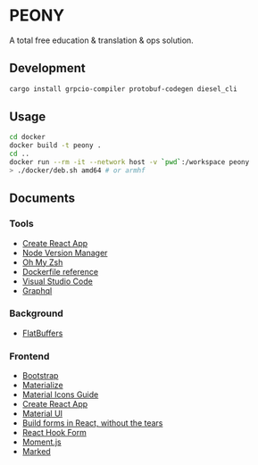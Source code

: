 # PEONY

A total free education &amp; translation &amp; ops solution.

## Development

```bash
cargo install grpcio-compiler protobuf-codegen diesel_cli
```

## Usage

```bash
cd docker
docker build -t peony .
cd ..
docker run --rm -it --network host -v `pwd`:/workspace peony
> ./docker/deb.sh amd64 # or armhf
```

## Documents

### Tools

- [Create React App](https://create-react-app.dev/docs/adding-typescript/)
- [Node Version Manager](https://github.com/nvm-sh/nvm)
- [Oh My Zsh](https://github.com/ohmyzsh/ohmyzsh)
- [Dockerfile reference](https://docs.docker.com/engine/reference/builder/)
- [Visual Studio Code](https://code.visualstudio.com/Download)
- [Graphql](https://graphql.org/learn/)

### Background

- [FlatBuffers](https://google.github.io/flatbuffers/flatbuffers_support.html)

### Frontend

- [Bootstrap](https://getbootstrap.com/)
- [Materialize](https://materializecss.com/getting-started.html)
- [Material Icons Guide](https://google.github.io/material-design-icons/)
- [Create React App](https://create-react-app.dev/docs/adding-typescript/)
- [Material UI](https://next.material-ui.com/components/typography/#general)
- [Build forms in React, without the tears](https://formik.org/docs/examples/with-material-ui)
- [React Hook Form](https://react-hook-form.com/get-started/#IntegratingwithUIlibraries)
- [Moment.js](https://momentjs.com/)
- [Marked](https://github.com/markedjs/marked)
